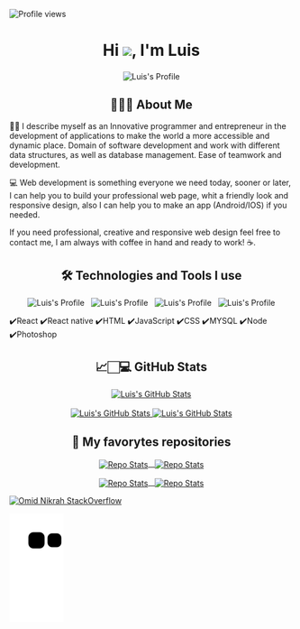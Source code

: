 ![Profile views](https://gpvc.arturio.dev/LuisDa20?v=3)

<h1 align="center">Hi <img src="https://raw.githubusercontent.com/LuisD20/LuisD20/master/wave.gif" width="30px">, I'm Luis</h1>

<div align="center">
  <img align="center" src="https://readme-typing-svg.herokuapp.com?center=true&vCenter=true&lines=I'm+a+Full+stack+developer.;I'm+a+DevOps+developer.;I'm+a+UI+%2F+UX+Designer.;I'm+a+Entrepreneur." alt="Luis's Profile" />
</div>



<h2 align="center">👨🏻‍💻 About Me</h2>
<p>
  👨‍💻 I describe myself as an Innovative programmer and entrepreneur in the development of applications to make the world a more accessible and dynamic place. Domain of software development and work with different data structures, as well as database management. Ease of teamwork and development.

  💻 Web development is something everyone we need today, sooner or later, I can help you to build your professional web page, whit a friendly look and responsive design, also I can help you to make an app (Android/IOS) if you needed.

  If you need professional, creative and responsive web design feel free to contact me, I am always with coffee in hand and ready to work! ☕.
</p>

<h2 align="center">🛠️ Technologies and Tools I use</h2>

<div align="center">
  <img align="center" src="https://raw.githubusercontent.com/LuisD20/LuisD20/master/assets/react.png" alt="Luis's Profile" />
  <span>&nbsp;</span>
  <img align="center" src="https://raw.githubusercontent.com/LuisD20/LuisD20/master/assets/vscode.png" alt="Luis's Profile" />
  <span>&nbsp;</span>
  <img align="center" src="https://raw.githubusercontent.com/LuisD20/LuisD20/master/assets/vscode.png" alt="Luis's Profile" />
  <span>&nbsp;</span>
  <img align="center" src="https://raw.githubusercontent.com/LuisD20/LuisD20/master/assets/vscode.png" alt="Luis's Profile" />
</div>

✔️React
✔️React native
✔️HTML
✔️JavaScript
✔️CSS
✔️MYSQL
✔️Node
✔️Photoshop

<h2 align="center">&#x1f4c8;🏻‍💻 GitHub Stats</h2>

<div align="center">
  <a href="https://github.com/LuisD20">
    <img align="center" src="http://github-readme-streak-stats.herokuapp.com?user=LuisD20&theme=github-dark-blue&date_format=M%20j%5B%2C%20Y%5D" alt="Luis's GitHub Stats" />
  </a>
</div>
<span>&nbsp;</span>
<div align="center">
  <a href="https://github.com/LuisD20">
    <img height="180em" src="https://github-readme-stats.vercel.app/api?username=LuisD20&show_icons=true&theme=github_dark&include_all_commits=true&count_private=true" alt="Luis's GitHub Stats" />
    <img height="180em" src="https://github-readme-stats.vercel.app/api/top-langs/?username=LuisD20&layout=compact&langs_count=7&theme=github_dark" alt="Luis's GitHub Stats" />
  </a>
</div>

<h2 align="center">📘 My favorytes repositories</h2>

<p align="center">
  <a href="https://github.com/LuisD20">
    <img align="center" src="https://github-readme-stats.vercel.app/api/pin/?username=anuraghazra&repo=github-readme-stats&theme=github_dark" alt="Repo Stats" />
    <span>&nbsp;</span>
    <img align="center" src="https://github-readme-stats.vercel.app/api/pin/?username=anuraghazra&repo=github-readme-stats&theme=github_dark" alt="Repo Stats" />
  </a>
</p>

<p align="center">
  <a href="https://github.com/LuisD20">
    <img align="center" src="https://github-readme-stats.vercel.app/api/pin/?username=anuraghazra&repo=github-readme-stats&theme=github_dark" alt="Repo Stats" />
    <span>&nbsp;</span>
    <img align="center" src="https://github-readme-stats.vercel.app/api/pin/?username=anuraghazra&repo=github-readme-stats&theme=github_dark" alt="Repo Stats" />
  </a>
</p>

[![Omid Nikrah StackOverflow](https://github-readme-stackoverflow.vercel.app/?userID=13102124&theme=dark)](https://stackoverflow.com/users/6558042/omid-nikrah)

![Snake animation](https://github.com/rafaballerini/rafaballerini/blob/output/github-contribution-grid-snake.svg)
                                                                                                                                          
